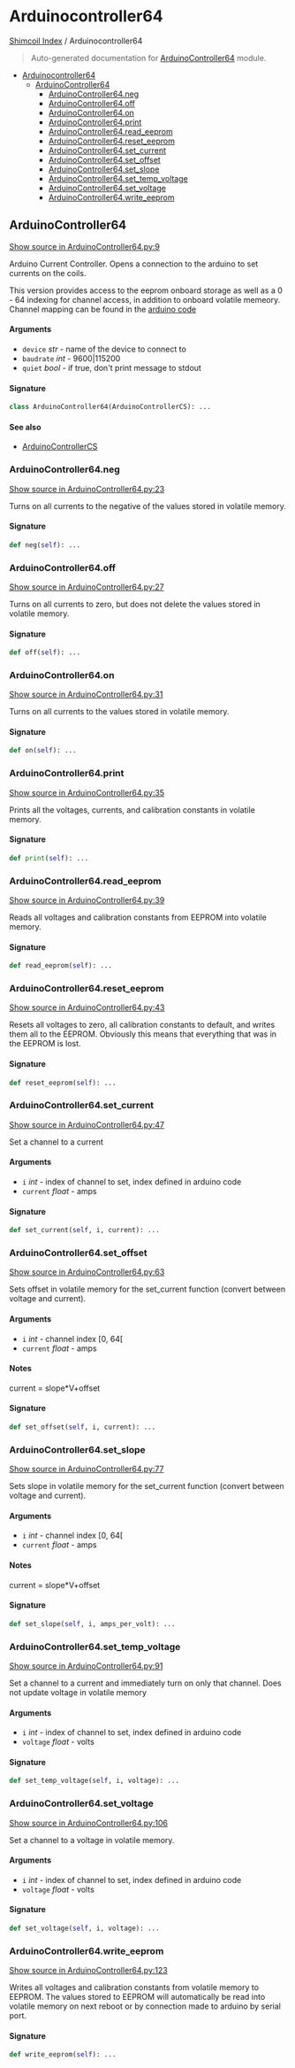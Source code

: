 # Arduinocontroller64

[Shimcoil Index](./README.md#shimcoil-index) / Arduinocontroller64

> Auto-generated documentation for [ArduinoController64](../../../ArduinoController64.py) module.

- [Arduinocontroller64](#arduinocontroller64)
  - [ArduinoController64](#arduinocontroller64)
    - [ArduinoController64.neg](#ArduinoController64neg)
    - [ArduinoController64.off](#ArduinoController64off)
    - [ArduinoController64.on](#ArduinoController64on)
    - [ArduinoController64.print](#ArduinoController64print)
    - [ArduinoController64.read_eeprom](#ArduinoController64read_eeprom)
    - [ArduinoController64.reset_eeprom](#ArduinoController64reset_eeprom)
    - [ArduinoController64.set_current](#ArduinoController64set_current)
    - [ArduinoController64.set_offset](#ArduinoController64set_offset)
    - [ArduinoController64.set_slope](#ArduinoController64set_slope)
    - [ArduinoController64.set_temp_voltage](#ArduinoController64set_temp_voltage)
    - [ArduinoController64.set_voltage](#ArduinoController64set_voltage)
    - [ArduinoController64.write_eeprom](#ArduinoController64write_eeprom)

## ArduinoController64

[Show source in ArduinoController64.py:9](../../../ArduinoController64.py#L9)

Arduino Current Controller. Opens a connection to the arduino to set
currents on the coils.

This version provides access to the eeprom onboard storage as well as a
0 - 64 indexing for channel access, in addition to onboard volatile memeory.
Channel mapping can be found in the [arduino code](https://github.com/ucn-triumf/ShimCoil_SerialArduino)

#### Arguments

- `device` *str* - name of the device to connect to
- `baudrate` *int* - 9600|115200
- `quiet` *bool* - if true, don't print message to stdout

#### Signature

```python
class ArduinoController64(ArduinoControllerCS): ...
```

#### See also

- [ArduinoControllerCS](./ArduinoControllerCS.md#arduinocontrollercs)

### ArduinoController64.neg

[Show source in ArduinoController64.py:23](../../../ArduinoController64.py#L23)

Turns on all currents to the negative of the values stored in volatile memory.

#### Signature

```python
def neg(self): ...
```

### ArduinoController64.off

[Show source in ArduinoController64.py:27](../../../ArduinoController64.py#L27)

Turns on all currents to zero, but does not delete the values stored in volatile memory.

#### Signature

```python
def off(self): ...
```

### ArduinoController64.on

[Show source in ArduinoController64.py:31](../../../ArduinoController64.py#L31)

Turns on all currents to the values stored in volatile memory.

#### Signature

```python
def on(self): ...
```

### ArduinoController64.print

[Show source in ArduinoController64.py:35](../../../ArduinoController64.py#L35)

Prints all the voltages, currents, and calibration constants in volatile memory.

#### Signature

```python
def print(self): ...
```

### ArduinoController64.read_eeprom

[Show source in ArduinoController64.py:39](../../../ArduinoController64.py#L39)

Reads all voltages and calibration constants from EEPROM into volatile memory.

#### Signature

```python
def read_eeprom(self): ...
```

### ArduinoController64.reset_eeprom

[Show source in ArduinoController64.py:43](../../../ArduinoController64.py#L43)

Resets all voltages to zero, all calibration constants to default, and writes them all to the EEPROM. Obviously this means that everything that was in the EEPROM is lost.

#### Signature

```python
def reset_eeprom(self): ...
```

### ArduinoController64.set_current

[Show source in ArduinoController64.py:47](../../../ArduinoController64.py#L47)

Set a channel to a current

#### Arguments

- `i` *int* - index of channel to set, index defined in arduino code
- `current` *float* - amps

#### Signature

```python
def set_current(self, i, current): ...
```

### ArduinoController64.set_offset

[Show source in ArduinoController64.py:63](../../../ArduinoController64.py#L63)

Sets offset in volatile memory for the set_current function  (convert between voltage and current).

#### Arguments

- `i` *int* - channel index [0, 64[
- `current` *float* - amps

#### Notes

current = slope*V+offset

#### Signature

```python
def set_offset(self, i, current): ...
```

### ArduinoController64.set_slope

[Show source in ArduinoController64.py:77](../../../ArduinoController64.py#L77)

Sets slope in volatile memory for the set_current function (convert between voltage and current).

#### Arguments

- `i` *int* - channel index [0, 64[
- `current` *float* - amps

#### Notes

current = slope*V+offset

#### Signature

```python
def set_slope(self, i, amps_per_volt): ...
```

### ArduinoController64.set_temp_voltage

[Show source in ArduinoController64.py:91](../../../ArduinoController64.py#L91)

Set a channel to a current and immediately turn on only that channel. Does not update voltage in volatile memory

#### Arguments

- `i` *int* - index of channel to set, index defined in arduino code
- `voltage` *float* - volts

#### Signature

```python
def set_temp_voltage(self, i, voltage): ...
```

### ArduinoController64.set_voltage

[Show source in ArduinoController64.py:106](../../../ArduinoController64.py#L106)

Set a channel to a voltage in volatile memory.

#### Arguments

- `i` *int* - index of channel to set, index defined in arduino code
- `voltage` *float* - volts

#### Signature

```python
def set_voltage(self, i, voltage): ...
```

### ArduinoController64.write_eeprom

[Show source in ArduinoController64.py:123](../../../ArduinoController64.py#L123)

Writes all voltages and calibration constants from volatile memory to EEPROM. The values stored to EEPROM will automatically be read into volatile memory on next reboot or by connection made to arduino by serial port.

#### Signature

```python
def write_eeprom(self): ...
```